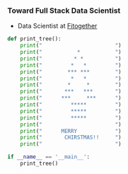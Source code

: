 ### Toward Full Stack Data Scientist
- Data Scientist at [Fitogether](https://www.fitogether.com/, "fitogether link")

```python
def print_tree():
	print("                       ")
	print("           *           ")
	print("          * *          ")
	print("         *   *         ")
	print("        *** ***        ")
	print("         *   *         ")
	print("        *     *        ")
	print("       ***   ***       ")
	print("      ***     ***      ")
	print("         *****         ")
	print("         *****         ")
	print("         *****         ")
	print("                       ")
	print("      MERRY            ")
	print("       CHIRSTMAS!!     ")
	print("                       ")

if __name__ == '__main__':
	print_tree()
```
